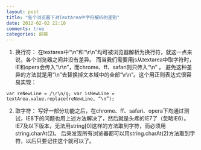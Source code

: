 ```yaml
---
layout: post
title: "各个浏览器下对TextArea中字符解析的差别"
date: 2012-02-02 22:10
comments: true
categories: 前端
---
```


1. 换行符： 在textarea中“\n”和“\r\n”均可被浏览器解析为换行符，就这一点来说，各个浏览器之间并没有差异。 而当我们需要用js从textarea中取字符时，IE和opera会传入“\r\n”，而chrome、ff、safari则只传入“\n” 。 避免这种差异的方法就是用“\n”去替换掉文本域中的全部“\r\n”。这个用正则表达式很容易实现： 

```
var reNewLine = /\r\n/g; var isNewLine = textArea.value.replace(reNewLine, “\n”);
```

2. 取字符： 写好一部分功能之后，在chrome、ff、safari、opera下均通过测试，IE8下的问题也用上述方法解决了，然后就是头疼的IE7了（忽略IE6）。 IE7及以下版本，无法用string[0]这样的方法取到字符，而必须用string.charAt(2)。 后来发现所有浏览器都可以用string.charAt(2)方法取到字符，以后只要记住这个就可以了。
